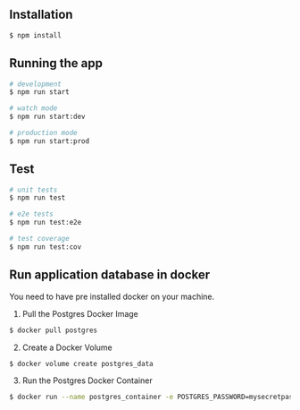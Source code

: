 

## Installation

```bash
$ npm install
```

## Running the app

```bash
# development
$ npm run start

# watch mode
$ npm run start:dev

# production mode
$ npm run start:prod
```

## Test

```bash
# unit tests
$ npm run test

# e2e tests
$ npm run test:e2e

# test coverage
$ npm run test:cov
```

## Run application database in docker

You need to have pre installed docker on your machine.


1. Pull the Postgres Docker Image
```bash 
$ docker pull postgres
```

2. Create a Docker Volume

``` bash 
$ docker volume create postgres_data
```

3. Run the Postgres Docker Container

```bash
$ docker run --name postgres_container -e POSTGRES_PASSWORD=mysecretpassword -d -p 5432:5432 -v postgres_data:/var/lib/postgresql/data postgres
```


